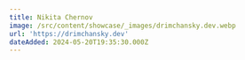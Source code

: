 ```yaml
---
title: Nikita Chernov
image: /src/content/showcase/_images/drimchansky.dev.webp
url: 'https://drimchansky.dev'
dateAdded: 2024-05-20T19:35:30.000Z
---
```


